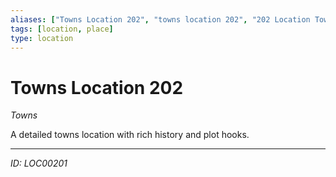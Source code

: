 ```yaml
---
aliases: ["Towns Location 202", "towns location 202", "202 Location Towns"]
tags: [location, place]
type: location
---
```


# Towns Location 202

*Towns*

A detailed towns location with rich history and plot hooks.

---
*ID: LOC00201*